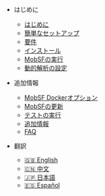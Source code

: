 <!-- _navbar.md -->
<!-- docs/_sidebar.md -->
* はじめに
   * [はじめに](/ja-jp/)
   * [簡単なセットアップ](mobsf_docker.md)
   * [要件](/ja-jp/requirements.md)
   * [インストール](/ja-jp/installation.md)
   * [MobSFの実行](/ja-jp/running.md)
   * [動的解析の設定](/ja-jp/dynamic_analyzer.md)

* 追加情報
   * [MobSF Dockerオプション](/ja-jp/docker.md)
   * [MobSFの更新](/ja-jp/updating.md)
   * [テストの実行](/ja-jp/tests.md)
   * [追加情報](/ja-jp/extras.md)
   * [FAQ](/ja-jp/faq.md)
* 翻訳
   * [:uk: English](/)
   * [:cn: 中文](/zh-cn/)
   * [:jp: 日本語](/ja-jp/)
   * [:es: Español](/es/)
